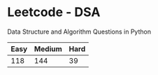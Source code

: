# Leetcode - DSA

Data Structure and Algorithm Questions in Python

| Easy   |  Medium  | Hard |
|--------|----------|------|
|   118  |    144   |  39  |
